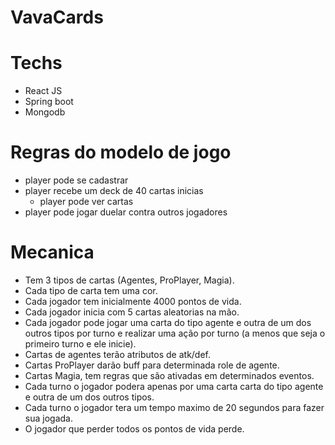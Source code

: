# VavaCards

# Techs
- React JS
- Spring boot
- Mongodb 

# Regras do modelo de jogo
 -  player pode se cadastrar
 -  player recebe um deck de 40 cartas inicias
    - player pode ver cartas
 -  player pode jogar duelar contra outros jogadores


# Mecanica 
 - Tem 3 tipos de cartas (Agentes, ProPlayer, Magia).
 - Cada tipo de carta tem uma cor.   
 - Cada jogador tem inicialmente 4000 pontos de vida.
 - Cada jogador inicia com 5 cartas aleatorias na mão.
 - Cada jogador pode jogar uma carta do tipo agente e outra de um dos outros tipos por turno e realizar uma ação por turno (a menos que seja o primeiro turno e ele inicie).
 - Cartas de agentes terão atributos de atk/def.
 - Cartas ProPlayer darão buff para determinada role de agente.
 - Cartas Magia, tem regras que são ativadas em determinados eventos.
 - Cada turno o jogador podera apenas por uma carta  carta do tipo agente e outra de um dos outros tipos.
 - Cada turno o jogador tera um tempo maximo de 20 segundos para fazer sua jogada.
 - O jogador que perder todos os pontos de vida perde.
 
